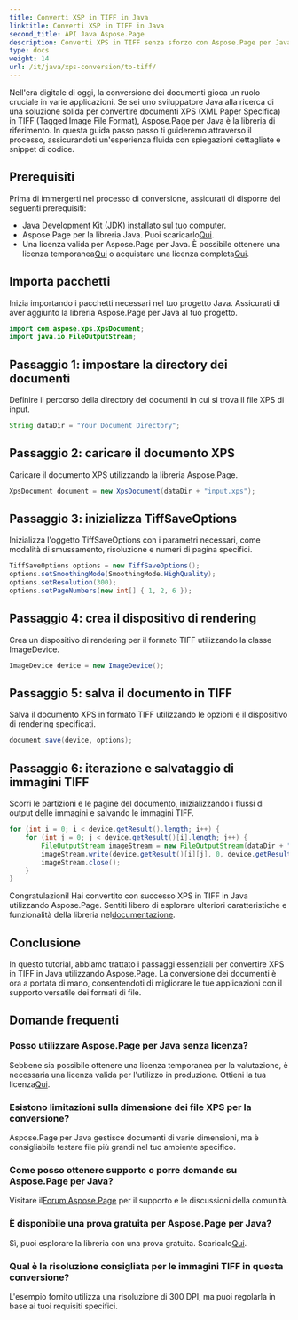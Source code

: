 ```yaml
---
title: Converti XSP in TIFF in Java
linktitle: Converti XSP in TIFF in Java
second_title: API Java Aspose.Page
description: Converti XPS in TIFF senza sforzo con Aspose.Page per Java. Segui la nostra guida passo passo per un'integrazione perfetta. Scarica ora!
type: docs
weight: 14
url: /it/java/xps-conversion/to-tiff/
---
```

Nell'era digitale di oggi, la conversione dei documenti gioca un ruolo cruciale in varie applicazioni. Se sei uno sviluppatore Java alla ricerca di una soluzione solida per convertire documenti XPS (XML Paper Specifica) in TIFF (Tagged Image File Format), Aspose.Page per Java è la libreria di riferimento. In questa guida passo passo ti guideremo attraverso il processo, assicurandoti un'esperienza fluida con spiegazioni dettagliate e snippet di codice.
## Prerequisiti
Prima di immergerti nel processo di conversione, assicurati di disporre dei seguenti prerequisiti:
- Java Development Kit (JDK) installato sul tuo computer.
-  Aspose.Page per la libreria Java. Puoi scaricarlo[Qui](https://releases.aspose.com/page/java/).
-  Una licenza valida per Aspose.Page per Java. È possibile ottenere una licenza temporanea[Qui](https://purchase.aspose.com/temporary-license/) o acquistare una licenza completa[Qui](https://purchase.aspose.com/buy).
## Importa pacchetti
Inizia importando i pacchetti necessari nel tuo progetto Java. Assicurati di aver aggiunto la libreria Aspose.Page per Java al tuo progetto.
```java
import com.aspose.xps.XpsDocument;
import java.io.FileOutputStream;
```
## Passaggio 1: impostare la directory dei documenti
Definire il percorso della directory dei documenti in cui si trova il file XPS di input.
```java
String dataDir = "Your Document Directory";
```
## Passaggio 2: caricare il documento XPS
Caricare il documento XPS utilizzando la libreria Aspose.Page.
```java
XpsDocument document = new XpsDocument(dataDir + "input.xps");
```
## Passaggio 3: inizializza TiffSaveOptions
Inizializza l'oggetto TiffSaveOptions con i parametri necessari, come modalità di smussamento, risoluzione e numeri di pagina specifici.
```java
TiffSaveOptions options = new TiffSaveOptions();
options.setSmoothingMode(SmoothingMode.HighQuality);
options.setResolution(300);
options.setPageNumbers(new int[] { 1, 2, 6 });
```
## Passaggio 4: crea il dispositivo di rendering
Crea un dispositivo di rendering per il formato TIFF utilizzando la classe ImageDevice.
```java
ImageDevice device = new ImageDevice();
```
## Passaggio 5: salva il documento in TIFF
Salva il documento XPS in formato TIFF utilizzando le opzioni e il dispositivo di rendering specificati.
```java
document.save(device, options);
```
## Passaggio 6: iterazione e salvataggio di immagini TIFF
Scorri le partizioni e le pagine del documento, inizializzando i flussi di output delle immagini e salvando le immagini TIFF.
```java
for (int i = 0; i < device.getResult().length; i++) {
    for (int j = 0; j < device.getResult()[i].length; j++) {
        FileOutputStream imageStream = new FileOutputStream(dataDir + "XPStoTIFF" + "_" + (i + 1) + "_" + (j + 1) + ".tif");
        imageStream.write(device.getResult()[i][j], 0, device.getResult()[i][j].length);
        imageStream.close();
    }
}
```
 Congratulazioni! Hai convertito con successo XPS in TIFF in Java utilizzando Aspose.Page. Sentiti libero di esplorare ulteriori caratteristiche e funzionalità della libreria nel[documentazione](https://reference.aspose.com/page/java/).
## Conclusione
In questo tutorial, abbiamo trattato i passaggi essenziali per convertire XPS in TIFF in Java utilizzando Aspose.Page. La conversione dei documenti è ora a portata di mano, consentendoti di migliorare le tue applicazioni con il supporto versatile dei formati di file.
## Domande frequenti
### Posso utilizzare Aspose.Page per Java senza licenza?
 Sebbene sia possibile ottenere una licenza temporanea per la valutazione, è necessaria una licenza valida per l'utilizzo in produzione. Ottieni la tua licenza[Qui](https://purchase.aspose.com/buy).
### Esistono limitazioni sulla dimensione dei file XPS per la conversione?
Aspose.Page per Java gestisce documenti di varie dimensioni, ma è consigliabile testare file più grandi nel tuo ambiente specifico.
### Come posso ottenere supporto o porre domande su Aspose.Page per Java?
 Visitare il[Forum Aspose.Page](https://forum.aspose.com/c/page/39) per il supporto e le discussioni della comunità.
### È disponibile una prova gratuita per Aspose.Page per Java?
 Sì, puoi esplorare la libreria con una prova gratuita. Scaricalo[Qui](https://releases.aspose.com/).
### Qual è la risoluzione consigliata per le immagini TIFF in questa conversione?
L'esempio fornito utilizza una risoluzione di 300 DPI, ma puoi regolarla in base ai tuoi requisiti specifici.